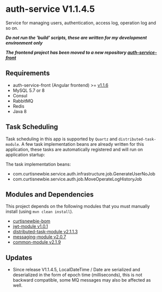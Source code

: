 # auth-service V1.1.4.5

Service for managing users, authentication, access log, operation log and so on.

***Do not run the 'build' scripts, these are written for my development environment only***

***The frontend project has been moved to a new repository [auth-service-front](https://github.com/CurtisNewbie/auth-service-front)***

## Requirements 

- auth-service-front (Angular frontend) >= [v1.1.6](https://github.com/CurtisNewbie/auth-service-front/tree/v1.1.6)
- MySQL 5.7 or 8
- Consul
- RabbitMQ
- Redis
- Java 8

## Task Scheduling  

Task scheduling in this app is supported by `Quartz` and `distributed-task-module`. A few task implementation beans are already written for this application, these tasks are automatically registered and will run on application startup: 

The task implementation beans: 

- com.curtisnewbie.service.auth.infrastructure.job.GenerateUserNoJob
- com.curtisnewbie.service.auth.job.MoveOperateLogHistoryJob

## Modules and Dependencies

This project depends on the following modules that you must manually install (using `mvn clean install`).

- [curtisnewbie-bom](https://github.com/CurtisNewbie/curtisnewbie-bom)
- [jwt-module v1.0.1](https://github.com/CurtisNewbie/jwt-module/tree/v1.0.1)
- [distributed-task-module v2.1.1.3](https://github.com/CurtisNewbie/distributed-task-module/tree/v2.1.1.3)
- [messaging-module v2.0.7](https://github.com/CurtisNewbie/messaging-module/tree/v2.0.7)
- [common-module v2.1.9](https://github.com/CurtisNewbie/common-module/tree/v2.1.9)

## Updates

- Since release V1.1.4.5, LocalDateTime / Date are serialized and deserialized in the form of epoch time (milliseconds), this is not backward compatible, some MQ messages may also be affected as well.
